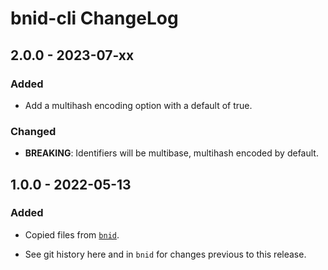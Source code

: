 # bnid-cli ChangeLog

## 2.0.0 - 2023-07-xx

### Added
- Add a multihash encoding option with a default of true.

### Changed
- **BREAKING**: Identifiers will be multibase, multihash encoded by default.

## 1.0.0 - 2022-05-13

### Added
- Copied files from [`bnid`](https://github.com/digitalbazaar/bnid).

- See git history here and in `bnid` for changes previous to this release.
